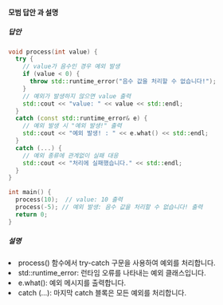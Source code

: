 #### 모범 답안 과 설명
##### 답안
```cpp
void process(int value) {
  try {
    // value가 음수인 경우 예외 발생
    if (value < 0) {
      throw std::runtime_error("음수 값을 처리할 수 없습니다!");
    }
    // 예외가 발생하지 않으면 value 출력
    std::cout << "value: " << value << std::endl;
  }
  catch (const std::runtime_error& e) {
    // 예외 발생 시 "예외 발생!" 출력
    std::cout << "예외 발생! : " << e.what() << std::endl;
  }
  catch (...) {
    // 예외 종류에 관계없이 실패 대응
    std::cout << "처리에 실패했습니다." << std::endl;
  }
}

int main() {
  process(10);  // value: 10 출력
  process(-5); // 예외 발생: 음수 값을 처리할 수 없습니다! 출력
  return 0;
}
```
##### 설명
<li>process() 함수에서 try-catch 구문을 사용하여 예외를 처리합니다.</li>
<li>std::runtime_error: 런타임 오류를 나타내는 예외 클래스입니다.</li>
<li>e.what(): 예외 메시지를 출력합니다.</li>
<li>catch (...): 마지막 catch 블록은 모든 예외를 처리합니다.</li>
